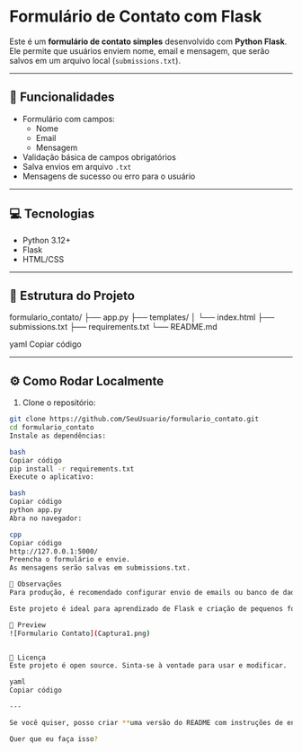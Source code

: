 # Formulário de Contato com Flask

Este é um **formulário de contato simples** desenvolvido com **Python Flask**. Ele permite que usuários enviem nome, email e mensagem, que serão salvos em um arquivo local (`submissions.txt`).  

---

## 🚀 Funcionalidades

- Formulário com campos:
  - Nome
  - Email
  - Mensagem
- Validação básica de campos obrigatórios
- Salva envios em arquivo `.txt`
- Mensagens de sucesso ou erro para o usuário

---

## 💻 Tecnologias

- Python 3.12+
- Flask
- HTML/CSS

---

## 📂 Estrutura do Projeto

formulario_contato/
├── app.py
├── templates/
│ └── index.html
├── submissions.txt
├── requirements.txt
└── README.md

yaml
Copiar código

---

## ⚙️ Como Rodar Localmente

1. Clone o repositório:

```bash
git clone https://github.com/SeuUsuario/formulario_contato.git
cd formulario_contato
Instale as dependências:

bash
Copiar código
pip install -r requirements.txt
Execute o aplicativo:

bash
Copiar código
python app.py
Abra no navegador:

cpp
Copiar código
http://127.0.0.1:5000/
Preencha o formulário e envie.
As mensagens serão salvas em submissions.txt.

📝 Observações
Para produção, é recomendado configurar envio de emails ou banco de dados.

Este projeto é ideal para aprendizado de Flask e criação de pequenos formulários interativos.

📸 Preview
![Formulario Contato](Captura1.png)


📄 Licença
Este projeto é open source. Sinta-se à vontade para usar e modificar.

yaml
Copiar código

---

Se você quiser, posso criar **uma versão do README com instruções de envio de email automático**, que deixaria o formulário funcional sem precisar abrir o `.txt`.  

Quer que eu faça isso?
